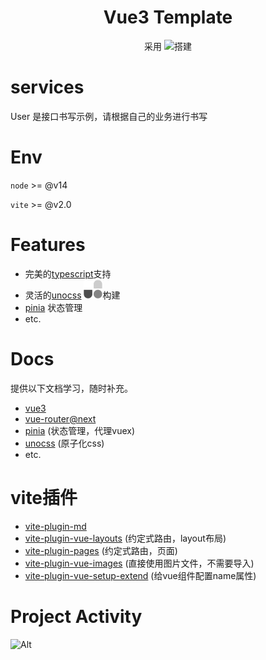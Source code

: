 
<h1 align="center">Vue3 Template</h1>

<p align="center">采用
<a href="https://vitejs.dev/"><img width="30" src="https://vitejs.dev/logo.svg" /></a>搭建</p>

# services

User 是接口书写示例，请根据自己的业务进行书写

# Env
`node` >= @v14

`vite` >= @v2.0

# Features

- 完美的[typescript](https://www.tslang.cn/docs/home.html)支持
- 灵活的[unocss](https://github.com/antfu/unocss) <img width="30" src="https://raw.githubusercontent.com/antfu/unocss/main/playground/public/icon-gray.svg" />构建 
- [pinia](https://pinia.vuejs.org/) 状态管理
- etc.

# Docs
提供以下文档学习，随时补充。

- [vue3](https://staging-cn.vuejs.org/)
- [vue-router@next](https://next.router.vuejs.org/zh/)
- [pinia](https://pinia.vuejs.org/) (状态管理，代理vuex)
- [unocss](https://github.com/antfu/unocss) (原子化css)
- etc.


# vite插件

- [vite-plugin-md](https://github.com/antfu/vite-plugin-md)
- [vite-plugin-vue-layouts](https://github.com/johncampionjr/vite-plugin-vue-layouts) (约定式路由，layout布局)
- [vite-plugin-pages](https://github.com/hannoeru/vite-plugin-pages) (约定式路由，页面)
- [vite-plugin-vue-images](https://github.com/sampullman/vite-plugin-vue-images) (直接使用图片文件，不需要导入)
- [vite-plugin-vue-setup-extend](https://github.com/vbenjs/vite-plugin-vue-setup-extend) (给vue组件配置name属性)

# Project Activity

![Alt](https://repobeats.axiom.co/api/embed/976bad85b219dc8d14cbeff17794c65d6148e600.svg "Repobeats analytics image")

